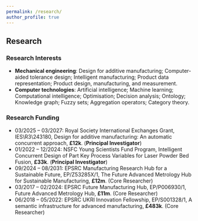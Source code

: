 ```yaml
---
permalink: /research/
author_profile: true
---
```


## Research
### Research Interests
- **Mechanical engineering**: Design for additive manufacturing; Computer-aided tolerance design; Intelligent manufacturing; Product data representation; Product design, manufacturing, and measurement.
- **Computer technologies**: Artificial intelligence; Machine learning; Computational intelligence; Optimisation; Decision analysis; Ontology; Knowledge graph; Fuzzy sets; Aggregation operators; Category theory.

### Research Funding
- 03/2025 – 03/2027: Royal Society International Exchanges Grant, IES\R3\243180, Design for additive manufacturing: An automatic concurrent approach, **£12k**. (**Principal Investigator**)
- 01/2022 – 12/2024: NSFC Young Scientists Fund Program, Intelligent Concurrent Design of Part Key Process Variables for Laser Powder Bed Fusion, **£33k**. (**Principal Investigator**)
- 09/2024 – 08/2031: EPSRC Manufacturing Research Hub for a Sustainable Future, EP/Z53285X/1, The Future Advanced Metrology Hub for Sustainable Manufacturing, **£12m**. (Core Researcher)
- 03/2017 – 02/2024: EPSRC Future Manufacturing Hub, EP/P006930/1, Future Advanced Metrology Hub, **£11m**. (Core Researcher)
- 06/2018 – 05/2022: EPSRC UKRI Innovation Fellowship, EP/S001328/1, A semantic infrastructure for advanced manufacturing, **£483k**. (Core Researcher)
